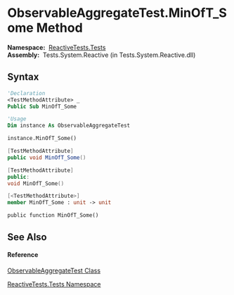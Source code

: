 # ObservableAggregateTest.MinOfT\_Some Method

**Namespace:**  [ReactiveTests.Tests](ReactiveTests.Tests\ReactiveTests.Tests.md)  
**Assembly:**  Tests.System.Reactive (in Tests.System.Reactive.dll)

## Syntax

```vb
'Declaration
<TestMethodAttribute> _
Public Sub MinOfT_Some
```

```vb
'Usage
Dim instance As ObservableAggregateTest

instance.MinOfT_Some()
```

```csharp
[TestMethodAttribute]
public void MinOfT_Some()
```

```c++
[TestMethodAttribute]
public:
void MinOfT_Some()
```

```fsharp
[<TestMethodAttribute>]
member MinOfT_Some : unit -> unit 
```

```jscript
public function MinOfT_Some()
```

## See Also

#### Reference

[ObservableAggregateTest Class](ObservableAggregateTest\ObservableAggregateTest.md)

[ReactiveTests.Tests Namespace](ReactiveTests.Tests\ReactiveTests.Tests.md)




